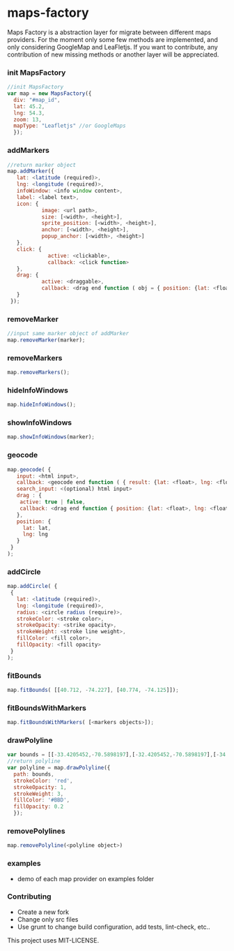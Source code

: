 # maps-factory

Maps Factory is a abstraction layer for migrate between different maps providers. For the moment only some few methods are implemented, and only considering GoogleMap and LeaFletjs. If you want to contribute, any contribution of new missing methods or another layer will be appreciated.

### init MapsFactory
```javascript
//init MapsFactory
var map = new MapsFactory({
  div: "#map_id",
  lat: 45.2,
  lng: 54.3,
  zoom: 13,
  mapType: "Leafletjs" //or GoogleMaps
  });

```
### addMarkers

```javascript
//return marker object
map.addMarker({
   lat: <latitude (required)>,
   lng: <longitude (required)>,
   infoWindow: <info window content>,
   label: <label text>,
   icon: {
           image: <url path>,
           size: [<width>, <height>],
           sprite_position: [<width>, <height>],
           anchor: [<width>, <height>],
           popup_anchor: [<width>, <height>]
   },
   click: {
             active: <clickable>,
             callback: <click function>
   },
   drag: {
           active: <draggable>,
           callback: <drag end function ( obj = { position: {lat: <float>, lng: <float> } } )>
   }
 });

```

### removeMarker
```javascript
//input same marker object of addMarker
map.removeMarker(marker);
```
### removeMarkers
```javascript
map.removeMarkers();
```
### hideInfoWindows
```javascript
map.hideInfoWindows();
```

### showInfoWindows
```javascript
map.showInfoWindows(marker);
```

### geocode
```javascript
map.geocode( {
   input: <html input>,
   callback: <geocode end function ( { result: {lat: <float>, lng: <float>, name: <string> } } , status: "OK" | "ERROR" )>
   search_input: <(optional) html input>
   drag : {
    active: true | false,
    callback: <drag end function { position: {lat: <float>, lng: <float> } } >
   },
   position: {
     lat: lat,
     lng: lng
   }
 }
);
```

### addCircle
```javascript
map.addCircle( {
 {
   lat: <latitude (required)>,
   lng: <longitude (required)>,
   radius: <circle radius (require)>,
   strokeColor: <stroke color>,
   strokeOpacity: <strike opacity>,
   strokeWeight: <stroke line weight>,
   fillColor: <fill color>,
   fillOpacity: <fill opacity>
 }
);
```
### fitBounds
```javascript
map.fitBounds( [[40.712, -74.227], [40.774, -74.125]]);
```

### fitBoundsWithMarkers
```javascript
map.fitBoundsWithMarkers( [<markers objects>]);
```


### drawPolyline
```javascript
var bounds = [[-33.4205452,-70.5898197],[-32.4205452,-70.5898197],[-34.4105452,-70.5898197],[-32.4505452,-71.5898197]];
//return polyline
var polyline = map.drawPolyline({
  path: bounds,
  strokeColor: 'red',
  strokeOpacity: 1,
  strokeWeight: 3,
  fillColor: '#BBD',
  fillOpacity: 0.2
  });

```

### removePolylines
```javascript
map.removePolyline(<polyline object>)

```

### examples
* demo of each map provider on examples folder

### Contributing
* Create a new fork
* Change only src files
* Use grunt to change build configuration, add tests, lint-check, etc..




This project uses MIT-LICENSE.
